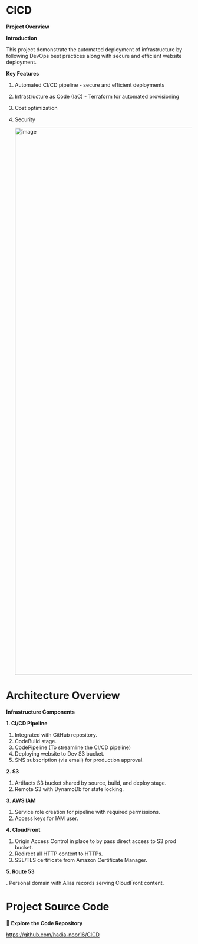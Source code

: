 # CICD

**Project Overview**

**Introduction**

This project demonstrate the automated deployment of infrastructure by following DevOps best practices along with secure and efficient website deployment.

**Key Features**
1. Automated CI/CD pipeline - secure and efficient deployments
2. Infrastructure as Code (IaC) - Terraform for automated provisioning
3. Cost optimization
4. Security
   

   <img width="2450" height="1482" alt="image" src="https://github.com/user-attachments/assets/4ac35790-c4ac-4ac3-8c02-ff16e1d8f34c" />


# Architecture Overview

**Infrastructure Components**

**1. CI/CD Pipeline**

   1. Integrated with GitHub repository.
   2. CodeBuild stage.
   3. CodePipeline (To streamline the CI/CD pipeline)
   4. Deploying website to Dev S3 bucket.
   5. SNS subscription (via email) for production approval.
   
**2. S3**

   1. Artifacts S3 bucket shared by source, build, and deploy stage.
   2. Remote S3 with DynamoDb for state locking.
   
**3. AWS IAM**

   1. Service role creation for pipeline with required permissions.
   2. Access keys for IAM user.

**4. CloudFront**

   1. Origin Access Control in place to by pass direct access to S3 prod bucket.
   2. Redirect all HTTP content to HTTPs.
   3. SSL/TLS certificate from Amazon Certificate Manager.
   
**5. Route 53**

   . Personal domain with Alias records serving CloudFront content.

   # Project Source Code
   
🔗 **Explore the Code Repository**

https://github.com/hadia-noor16/CICD







   
   


